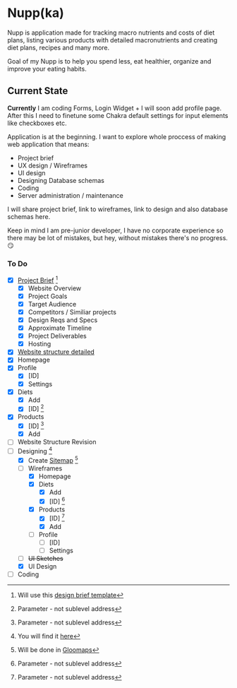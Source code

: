 # Nupp(ka)

Nupp is application made for tracking macro nutrients and costs of diet plans, listing various products with detailed macronutrients and creating diet plans, recipes and many more.

Goal of my Nupp is to help you spend less, eat healthier, organize and improve your eating habits.

## Current State
**Currently** I am coding Forms, Login Widget + I will soon add profile page. After this I need to finetune some Chakra default settings for input elements like checkboxes etc.

Application is at the beginning. 
I want to explore whole proccess of making web application that means:
 -  Project brief
 -  UX design / Wireframes
 -  UI design
 -  Designing Database schemas
 -  Coding
 -  Server administration / maintenance

I will share project brief, link to wireframes, link to design and also database schemas here.

Keep in mind I am pre-junior developer, I have no corporate experience so there may be lot of mistakes, but hey, without mistakes there's no progress. :smirk:

### To Do

- [x] [Project Brief](./Project%20Brief.md) [^1]
  - [x]  Website Overview
  - [x]  Project Goals
  - [x]  Target Audience
  - [x]  Competitors / Similiar projects
  - [x]  Design Reqs and Specs
  - [x]  Approximate Timeline
  - [x]  Project Deliverables
  - [x]  Hosting

- [x]  [Website structure detailed](./Website%20Structure.md)
  - [x] Homepage
  - [x] Profile
    - [x] [ID]
    - [x] Settings
  - [x] Diets
    - [x] Add
    - [x] [ID] [^*]
  - [x] Products
    - [x] [ID] [^*]
    - [x] Add

- [ ] Website Structure Revision
- [ ] Designing [^2]
  - [x] Create [Sitemap](./sitemap.png) [^3]
  - [ ] Wireframes
    - [x] Homepage
    - [x] Diets
      - [x] Add
      - [x] [ID] [^*]
    - [x] Products
      - [x] [ID] [^*]
      - [x] Add
    - [ ] Profile
      - [ ] [ID]
      - [ ] Settings
   
  - [ ]  ~~UI Sketches~~
  - [x]  UI Design 

- [ ] Coding   

[^1]: Will use this [design brief template](https://elementor.com/blog/wp-content/uploads/sites/9/2020/09/Website-Design-Brief-Template.pdf)
[^2]: You will find it [here](https://www.figma.com/file/iTka7dTUJdWCeK5Ma5bU0u/Nupp-Wireframes)
[^3]: Will be done in [Gloomaps](https://www.gloomaps.com/)
[^*]: Parameter - not sublevel address
